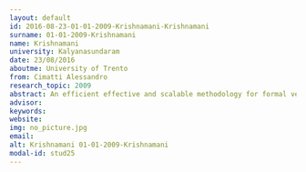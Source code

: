 ```yaml
---
layout: default 
id: 2016-08-23-01-01-2009-Krishnamani-Krishnamani
surname: 01-01-2009-Krishnamani
name: Krishnamani
university: Kalyanasundaram
date: 23/08/2016
aboutme: University of Trento
from: Cimatti Alessandro
research_topic: 2009
abstract: An efficient effective and scalable methodology for formal verification
advisor: 
keywords: 
website: 
img: no_picture.jpg
email: 
alt: Krishnamani 01-01-2009-Krishnamani
modal-id: stud25
---
```

